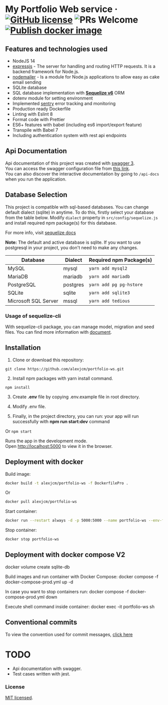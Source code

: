 # My Portfolio Web service &middot; [![GitHub license](https://img.shields.io/badge/license-MIT-blue.svg)](https://github.com/facebook/react/blob/master/LICENSE) ![PRs Welcome](https://img.shields.io/badge/PRs-welcome-brightgreen.svg) [![Publish docker image](https://github.com/alexjcm/portfolio-ws/actions/workflows/publish-docker-image.yml/badge.svg?branch=main)](https://github.com/alexjcm/portfolio-ws/actions/workflows/publish-docker-image.yml)

## Features and technologies used

- NodeJS 14
- [expressjs](https://github.com/expressjs/express) - The server for handling and routing HTTP requests. It is a backend framework for Node.js.
- [nodemailer](https://github.com/nodemailer/nodemailer) - Is a module for Node.js applications to allow easy as cake email sending
- SQLite database
- SQL database implementation with **[Sequelize v6](https://sequelize.org/docs/v6/)** ORM
- dotenv module for setting environment
- Implemented [sentry](https://sentry.io) error tracking and monitoring
- Production ready Dockerfile
- Linting with Eslint 8
- Format code with Prettier
- ES6+ features with babel (including es6 import/export feature)
- Transpile with Babel 7
- Including authentication system with rest api endpoints

## Api Documentation

Api documentation of this project was created with [swagger 3](https://swagger.io/).  
You can access the swagger configuration file from [this link](https://app.swaggerhub.com/apis/....).  
You can also discover the interactive documentation by going to `/api-docs` when you run the application.

## Database Selection

This project is compatible with sql-based databases. You can change default dialect (sqlite) in anytime.
To do this, firstly select your database from the table below.
Modify `dialect` property in `src/config/sequelize.js` and install required npm package(s) for this database.

For more info, visit [sequelize docs](https://sequelize.org/docs/v6/other-topics/dialect-specific-things/)

**Note:** The default and active database is sqlite.
If you want to use postgresql in your project, you don't need to make any changes.

| Database             | Dialect  | Required npm Package(s) |
| -------------------- | -------- | ----------------------- |
| MySQL                | mysql    | `yarn add mysql2`       |
| MariaDB              | mariadb  | `yarn add mariadb`      |
| PostgreSQL           | postgres | `yarn add pg pg-hstore` |
| SQLite               | sqlite   | `yarn add sqlite3`      |
| Microsoft SQL Server | mssql    | `yarn add tedious`      |

### Usage of sequelize-cli

With sequelize-cli package, you can manage model, migration and seed files.
You can find more information with [document](https://sequelize.org/docs/v6/other-topics/migrations/).

## Installation

1. Clone or download this repository:

```
git clone https://github.com/alexjcm/portfolio-ws.git
```

2.  Install npm packages with yarn install command.

```
npm install
```

3. Create **.env** file by copying .env.example file in root directory.

4. Modify .env file.

5. Finally, in the project directory, you can run: your app will run successfully with **npm run start:dev** command

Or `npm start`

Runs the app in the development mode.\
Open [http://localhost:5000](http://localhost:5000) to view it in the browser.

## Deployment with docker

Build image:

```bash
docker build -t alexjcm/portfolio-ws -f DockerfilePro .
```

Or

```bash
docker pull alexjcm/portfolio-ws
```

Start container:

```bash
docker run --restart always -d -p 5000:5000 --name portfolio-ws --env-file $HOME/secrets/.env alexjcm/portfolio-ws
```

Stop container:

```bash
docker stop portfolio-ws
```

## Deployment with docker compose V2
docker volume create sqlite-db

Build images and run container with Docker Compose:
docker compose -f docker-compose-prod.yml up -d

In case you want to stop containers run:
docker compose -f docker-compose-prod.yml down

Execute shell command inside container:
docker exec -it portfolio-ws sh

## Conventional commits

To view the convention used for commit messages, [click here](https://gist.github.com/alexjcm/6cc0a0a1ed96c85675a9d92706e1099d)

# TODO

- Api documentation with swagger.
- Test cases written with jest.

### License

[MIT licensed](./LICENSE).
